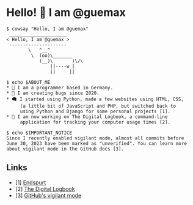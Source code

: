 # Hello! 👋 I am @guemax
```
$ cowsay "Hello, I am @guemax"
 _____________________
< Hello, I am @guemax >
 ---------------------
        \   ^__^
         \  (oo)\_______
            (__)\       )\/\
                ||----w |
                ||     ||

$ echo $ABOUT_ME
* 🏡 I am a programmer based in Germany.
* 🐛 I am creating bugs since 2020.
* 🗨️ I started using Python, made a few websites using HTML, CSS,
     (a little bit of JavaScript and PHP, but switched back to
     using Python and Django for some personal projects [1].
* 📑 I am now working on The Digital Logbook, a command-line
     application for tracking your computer usage times [2].

$ echo $IMPORTANT_NOTICE
Since I recently enabled vigilant mode, almost all commits before
June 30, 2023 have been marked as "unverified". You can learn more
about vigilant mode in the GitHub docs [3].
```

## Links
* [1] [Endspurt](https://github.com/guemax/Endspurt)
* [2] [The Digital Logbook](https://github.com/digital-logbook)
* [3] [GitHub's vigilant mode](https://docs.github.com/github/authenticating-to-github/displaying-verification-statuses-for-all-of-your-commits)
